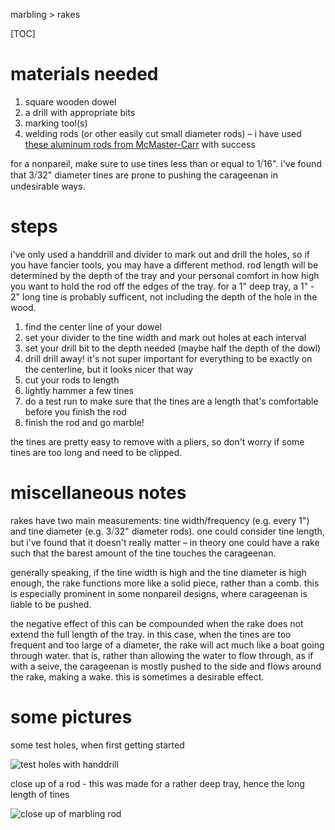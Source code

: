 marbling > rakes

[TOC]

# materials needed

1. square wooden dowel
2. a drill with appropriate bits
3. marking tool(s)
4. welding rods (or other easily cut small diameter rods) – i have used [these aluminum rods from McMaster-Carr](https://www.mcmaster.com/catalog-128%2f3735/) with success

for a nonpareil, make sure to use tines less than or equal to 1⧸16". i've found that 3⧸32" diameter tines are prone to pushing the carageenan in undesirable ways.

# steps

i've only used a handdrill and divider to mark out and drill the holes, so if you have fancier tools, you may have a different method. rod length will be determined by the depth of the tray and your personal comfort in how high you want to hold the rod off the edges of the tray. for a 1" deep tray, a 1" - 2" long tine is probably sufficent, not including the depth of the hole in the wood.

1. find the center line of your dowel
2. set your divider to the tine width and mark out holes at each interval
3. set your drill bit to the depth needed (maybe half the depth of the dowl)
4. drill drill away! it's not super important for everything to be exactly on the centerline, but it looks nicer that way
5. cut your rods to length
6. lightly hammer a few tines
7. do a test run to make sure that the tines are a length that's comfortable before you finish the rod
8. finish the rod and go marble!

the tines are pretty easy to remove with a pliers, so don't worry if some tines are too long and need to be clipped.

# miscellaneous notes

rakes have two main measurements: tine width/frequency (e.g. every 1") and tine diameter (e.g. 3⧸32" diameter rods). one could consider tine length, but i've found that it doesn't really matter – in theory one could have a rake such that the barest amount of the tine touches the carageenan.

generally speaking, if the tine width is high and the tine diameter is high enough, the rake functions more like a solid piece, rather than a comb. this is especially prominent in some nonpareil designs, where carageenan is liable to be pushed.

the negative effect of this can be compounded when the rake does not extend the full length of the tray. in this case, when the tines are too frequent and too large of a diameter, the rake will act much like a boat going through water. that is, rather than allowing the water to flow through, as if with a seive, the carageenan is mostly pushed to the side and flows around the rake, making a wake. this is sometimes a desirable effect.

# some pictures

some test holes, when first getting started

![test holes with handdrill](/images/rake_handdrill.jpg)

close up of a rod - this was made for a rather deep tray, hence the long length of tines

![close up of marbling rod](/images/rake_closeup.jpg)